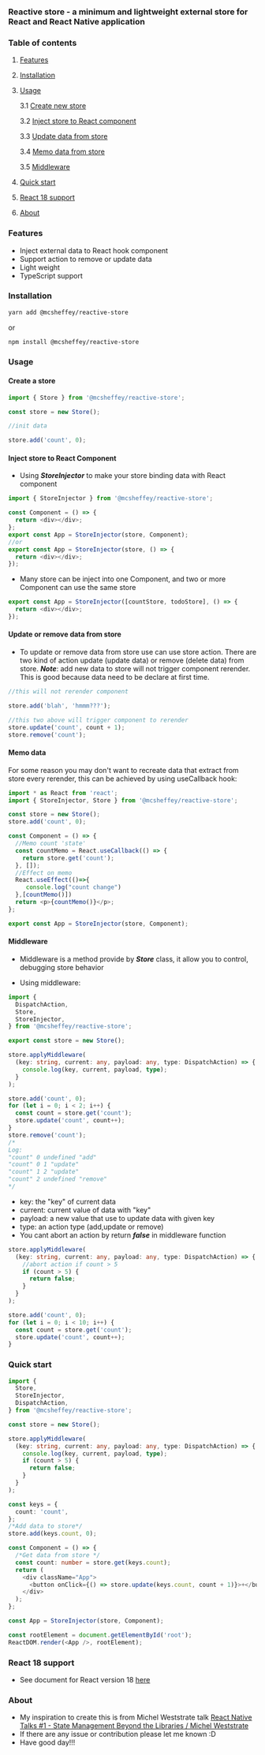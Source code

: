 ### Reactive store - a minimum and lightweight external store for React and React Native application

### Table of contents

1. [Features](#features)
2. [Installation](#installation)
3. [Usage](#usage)

   3.1 [Create new store](#create)

   3.2 [Inject store to React component](#inject)

   3.3 [Update data from store](#update)

   3.4 [Memo data from store](#memo)

   3.5 [Middleware](#middleware)

4. [Quick start](#quickstart)
5. [React 18 support](#React18)
6. [About](#about)

### Features <a name="features"></a>

- Inject external data to React hook component
- Support action to remove or update data
- Light weight
- TypeScript support

### Installation <a name="installation"></a>

```bash
yarn add @mcsheffey/reactive-store
```

or

```bash
npm install @mcsheffey/reactive-store
```

### Usage <a name="usage"></a>

#### Create a store <a name="create"></a>

```ts
import { Store } from '@mcsheffey/reactive-store';

const store = new Store();

//init data

store.add('count', 0);
```

#### Inject store to React Component <a name="inject"></a>

- Using **_StoreInjector_** to make your store binding data with React component

```ts
import { StoreInjector } from '@mcsheffey/reactive-store';

const Component = () => {
  return <div></div>;
};
export const App = StoreInjector(store, Component);
//or
export const App = StoreInjector(store, () => {
  return <div></div>;
});
```

- Many store can be inject into one Component, and two or more Component can use the same store

```ts
export const App = StoreInjector([countStore, todoStore], () => {
  return <div></div>;
});
```

#### Update or remove data from store <a name="update"></a>

- To update or remove data from store use can use store action. There are two kind of action update (update data) or remove (delete data) from store. **_Note_**: add new data to store will not trigger component rerender. This is good because data need to be declare at first time.

```ts
//this will not rerender component

store.add('blah', 'hmmm???');

//this two above will trigger component to rerender
store.update('count', count + 1);
store.remove('count');
```

#### Memo data <a name="memo"></a>

For some reason you may don't want to recreate data that extract from store every rerender, this can be achieved by using useCallback hook:

```ts
import * as React from 'react';
import { StoreInjector, Store } from '@mcsheffey/reactive-store';

const store = new Store();
store.add('count', 0);

const Component = () => {
  //Memo count 'state'
  const countMemo = React.useCallback(() => {
    return store.get('count');
  }, []);
  //Effect on memo
  React.useEffect(()=>{
     console.log("count change")
  },[countMemo()])
  return <p>{countMemo()}</p>;
};

export const App = StoreInjector(store, Component);
```

#### Middleware <a name="middleware"></a>

- Middleware is a method provide by **_Store_** class, it allow you to control, debugging store behavior

- Using middleware:

```ts
import {
  DispatchAction,
  Store,
  StoreInjector,
} from '@mcsheffey/reactive-store';

export const store = new Store();

store.applyMiddleware(
  (key: string, current: any, payload: any, type: DispatchAction) => {
    console.log(key, current, payload, type);
  }
);

store.add('count', 0);
for (let i = 0; i < 2; i++) {
  const count = store.get('count');
  store.update('count', count++);
}
store.remove('count');
/*
Log:
"count" 0 undefined "add"
"count" 0 1 "update"
"count" 1 2 "update"
"count" 2 undefined "remove"
*/
```

- key: the "key" of current data
- current: current value of data with "key"
- payload: a new value that use to update data with given key
- type: an action type (add,update or remove)
- You cant abort an action by return **_false_** in middleware function

```ts
store.applyMiddleware(
  (key: string, current: any, payload: any, type: DispatchAction) => {
    //abort action if count > 5
    if (count > 5) {
      return false;
    }
  }
);

store.add('count', 0);
for (let i = 0; i < 10; i++) {
  const count = store.get('count');
  store.update('count', count++);
}
```

### Quick start <a name="quickstart"></a>

```ts
import {
  Store,
  StoreInjector,
  DispatchAction,
} from '@mcsheffey/reactive-store';

const store = new Store();

store.applyMiddleware(
  (key: string, current: any, payload: any, type: DispatchAction) => {
    console.log(key, current, payload, type);
    if (count > 5) {
      return false;
    }
  }
);

const keys = {
  count: 'count',
};
/*Add data to store*/
store.add(keys.count, 0);

const Component = () => {
  /*Get data from store */
  const count: number = store.get(keys.count);
  return (
    <div className="App">
      <button onClick={() => store.update(keys.count, count + 1)}>+</button>
    </div>
  );
};

const App = StoreInjector(store, Component);

const rootElement = document.getElementById('root');
ReactDOM.render(<App />, rootElement);
```

### React 18 support <a name="React18"></a>

- See document for React version 18 [here](https://github.com/hoaxvo16/reactive-store/wiki/React-18-support)

### About <a name="about"></a>

- My inspiration to create this is from Michel Weststrate talk [React Native Talks #1 - State Management Beyond the Libraries / Michel Weststrate](https://www.youtube.com/watch?v=cPF4iBedoF0)
- If there are any issue or contribution please let me known :D
- Have good day!!!
